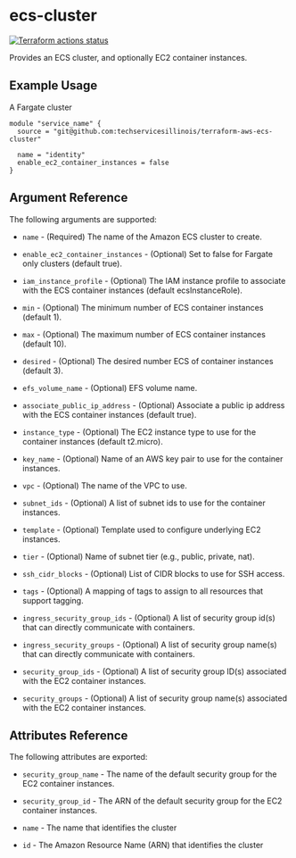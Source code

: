 # ecs-cluster

[![Terraform actions status](https://github.com/techservicesillinois/terraform-aws-ecs-cluster/workflows/terraform/badge.svg)](https://github.com/techservicesillinois/terraform-aws-ecs-cluster/actions)

Provides an ECS cluster, and optionally EC2 container instances.

Example Usage
-----------------

A Fargate cluster

```hcl
module "service_name" {
  source = "git@github.com:techservicesillinois/terraform-aws-ecs-cluster"

  name = "identity"
  enable_ec2_container_instances = false
}
```

Argument Reference
-----------------

The following arguments are supported:

* `name` - (Required) The name of the Amazon ECS cluster to create.

* `enable_ec2_container_instances` - (Optional) Set to false for
  Fargate only clusters (default true).

* `iam_instance_profile` - (Optional) The IAM instance profile to
   associate with the ECS container instances (default ecsInstanceRole).

* `min` - (Optional) The minimum number of ECS container instances
  (default 1).

* `max` - (Optional) The maximum number of ECS container instances
  (default 10).

* `desired` - (Optional) The desired number ECS of container instances
  (default 3).

* `efs_volume_name` - (Optional) EFS volume name.

* `associate_public_ip_address` - (Optional) Associate a public ip
  address with the ECS container instances (default true).

* `instance_type` - (Optional) The EC2 instance type to use for the
  container instances (default t2.micro).

* `key_name` - (Optional) Name of an AWS key pair to use for the
  container instances.

* `vpc` - (Optional) The name of the VPC to use.

* `subnet_ids` - (Optional) A list of subnet ids to use for the
  container instances.

* `template` - (Optional) Template used to configure underlying EC2
  instances.

* `tier` - (Optional) Name of subnet tier (e.g., public, private, nat).

* `ssh_cidr_blocks` - (Optional) List of CIDR blocks to use for SSH
  access.

* `tags` - (Optional) A mapping of tags to assign to all resources
  that support tagging.

* `ingress_security_group_ids` - (Optional) A list of security group
  id(s) that can directly communicate with containers.

* `ingress_security_groups` - (Optional) A list of security group
  name(s) that can directly communicate with containers.

* `security_group_ids` - (Optional) A list of security group ID(s)
  associated with the EC2 container instances.

* `security_groups` - (Optional) A list of security group name(s)
  associated with the EC2 container instances.

Attributes Reference
--------------------

The following attributes are exported:

* `security_group_name` - The name of the default security group
for the EC2 container instances.

* `security_group_id` - The ARN of the default security group for
the EC2 container instances.

* `name` - The name that identifies the cluster

* `id` - The Amazon Resource Name (ARN) that identifies the cluster
